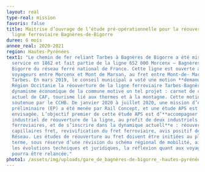 ```yaml
---
layout: real
type-real: mission
favoris: false
title: Maitrise d’ouvrage de l’étude pré-opérationnelle pour la réouverture la
  ligne ferroviaire Bagnères-de-Bigorre
duree: 6 mois
annee_real: 2020-2021
region: Hautes-Pyrénées
text1: "Le chemin de fer reliant Tarbes à Bagnères de Bigorre a été mis en
  service en 1862 et fait partie de la ligne 652 000 Morcenx – Bagnères de
  Bigorre du réseau ferré national de France. Cette ligne est ouverte aux
  voyageurs entre Morcenx et Mont de Marsan, au fret entre Mont-de- Marsan et
  Tarbes. En mars 2019, le conseil municipal a voté une motion **demandant à la
  Région Occitanie la réouverture de la ligne ferroviaire Tarbes-Bagnères.** Le
  dynamisme économique de la commune motive un tel projet : carnet de commande
  actuel de CAF, tourisme lié aux thermes et à la montagne. Cette motion est
  soutenue par le CCHB. De janvier 2020 à juillet 2020, une mission d’étude
  préliminaire (EP) a été menée par Rail Concept, et une étude APS est
  envisagée. L’objectif premier de cette étude APS est d’**accompagner un projet
  industriel de réouverture de la ligne, au profit de deux industriels
  ferroviaires, et de s’inscrire dans la dynamique actuell**e : réouverture des
  capillaires fret, revivification du fret ferroviaire, avis positif de SNCF
  Réseau. Les études de réouverture au fret doivent être initiées au plus tôt. À
  terme, sous réserve d’une révision du schéma régional de mobilité, ainsi que
  les évolutions techniques et juridiques, la réflexion quant aux voyageurs
  pourra être relancée."
photo1: /assets/img/uploads/gare_de_bagnères-de-bigorre_-hautes-pyrénées-_1.jpg
---
```

